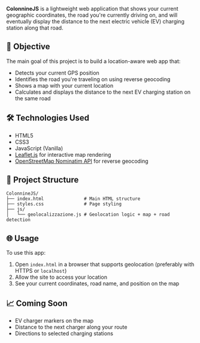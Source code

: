 **ColonnineJS** is a lightweight web application that shows your current geographic coordinates, the road you're currently driving on, and will eventually display the distance to the next electric vehicle (EV) charging station along that road.

## 🚀 Objective

The main goal of this project is to build a location-aware web app that:

- Detects your current GPS position
- Identifies the road you're traveling on using reverse geocoding
- Shows a map with your current location
- Calculates and displays the distance to the next EV charging station on the same road

## 🛠️ Technologies Used

- HTML5
- CSS3
- JavaScript (Vanilla)
- [Leaflet.js](https://leafletjs.com/) for interactive map rendering
- [OpenStreetMap Nominatim API](https://nominatim.org/release-docs/latest/api/Reverse/) for reverse geocoding

## 📂 Project Structure

```
ColonnineJS/
├── index.html               # Main HTML structure
├── styles.css               # Page styling
├── js/
│   └── geolocalizzazione.js # Geolocation logic + map + road detection
```

## 🌐 Usage

To use this app:

1. Open `index.html` in a browser that supports geolocation (preferably with HTTPS or `localhost`)
2. Allow the site to access your location
3. See your current coordinates, road name, and position on the map

## 📈 Coming Soon

- EV charger markers on the map
- Distance to the next charger along your route
- Directions to selected charging stations
